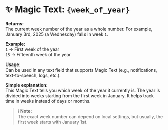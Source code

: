 # ✨ Magic Text: `{week_of_year}`

**Returns:**  
The current week number of the year as a whole number. For example, January 3rd, 2025 (a Wednesday) falls in week `1`.

**Example:**  
`1` → First week of the year  
`15` → Fifteenth week of the year

**Usage:**  
Can be used in any text field that supports Magic Text (e.g., notifications, text-to-speech, logs, etc.).

**Simple explanation:**  
This Magic Text tells you which week of the year it currently is. The year is divided into weeks starting from the first week in January. It helps track time in weeks instead of days or months.

> ℹ️ **Note:**  
The exact week number can depend on local settings, but usually, the first week starts with January 1st.
